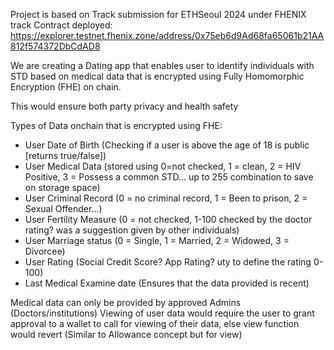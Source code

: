Project is based on Track submission for ETHSeoul 2024 under FHENIX track
Contract deployed: https://explorer.testnet.fhenix.zone/address/0x75eb6d9Ad68fa65061b21AA812f574372DbCdAD8

We are creating a Dating app that enables user to identify individuals with STD based on medical data that is encrypted using Fully Homomorphic Encryption (FHE) on chain.

This would ensure both party privacy and health safety

Types of Data onchain that is encrypted using FHE:
- User Date of Birth (Checking if a user is above the age of 18 is public [returns true/false])
- User Medical Data (stored using 0=not checked, 1 = clean, 2 = HIV Positive, 3 = Possess a common STD... up to 255 combination to save on storage space)
- User Criminal Record (0 = no criminal record, 1 = Been to prison, 2 = Sexual Offender...)
- User Fertility Measure (0 = not checked, 1-100 checked by the doctor rating? was a suggestion given by other individuals)
- User Marriage status (0 = Single, 1 = Married, 2 = Widowed, 3 = Divorcee)
- User Rating (Social Credit Score? App Rating? uty to define the rating 0-100)
- Last Medical Examine date (Ensures that the data provided is recent)

Medical data can only be provided by approved Admins (Doctors/institutions)
Viewing of user data would require the user to grant approval to a wallet to call for viewing of their data, else view function would revert (Similar to Allowance concept but for view)
